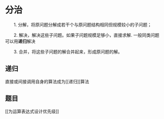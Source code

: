 # 分治

　　1. 分解，将原问题分解成若干个与原问题结构相同但规模较小的子问题；

　　2. 解决，解决这些子问题。如果子问题规模足够小，直接求解. 一般同类问题 可以用**递归**解决

　　3. 合并，将这些子问题的解合并起来，形成原问题的解。

## 递归
直接或间接调用自身的算法成为[[递归]]算法

## 题目
[[为运算表达式设计优先级]]